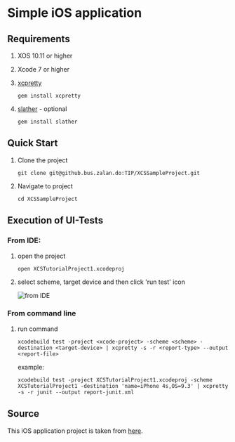 Simple iOS application 
======================

Requirements
------------
1. XOS 10.11 or higher
2. Xcode 7 or higher
3. [xcpretty] 
	
	```
	gem install xcpretty
	```

4. [slather] - optional
	
	```
	gem install slather
	```

Quick Start
-----------
1. Clone the project

	```
	git clone git@github.bus.zalan.do:TIP/XCSSampleProject.git
	```

2. Navigate to project

	```
	cd XCSSampleProject
	```

Execution of UI-Tests
---------------------
### From IDE:
1. open the project

	```
	open XCSTutorialProject1.xcodeproj
	```

2. select scheme, target device and then click 'run test' icon
	
	![][IDE]

### From command line
1. run command 
	
	```
	xcodebuild test -project <xcode-project> -scheme <scheme> -destination <target-device> | xcpretty -s -r <report-type> --output <report-file>
	```

	example:

	```
	xcodebuild test -project XCSTutorialProject1.xcodeproj -scheme XCSTutorialProject1 -destination 'name=iPhone 4s,OS=9.3' | xcpretty -s -r junit --output report-junit.xml
	```

Source
------
This iOS application project is taken from [here].
	
[IDE]: <img/ide.png> "from IDE"
[xcpretty]: <https://github.com/vickeryj/XCPretty>
[slather]: <https://github.com/SlatherOrg/slather>
[here]: <https://github.com/czechboy0/XCSTutorialProject1>
